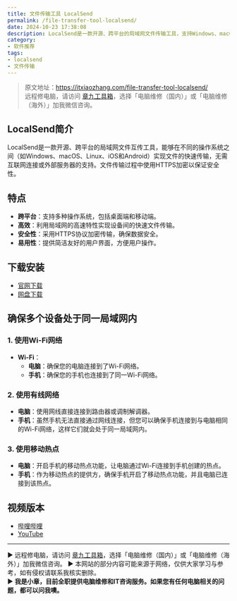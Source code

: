 ```yaml
---
title: 文件传输工具 LocalSend
permalink: /file-transfer-tool-localsend/
date: 2024-10-23 17:38:08
description: LocalSend是一款开源、跨平台的局域网文件传输工具，支持Windows、macOS、Linux、iOS和Android系统之间的文件和文本共享。
category:
- 软件推荐
tags:
- localsend
- 文件传输
---
```


> 原文地址：<https://itxiaozhang.com/file-transfer-tool-localsend/>  
> 远程修电脑，请访问 [章九工具箱](https://zhang9.com/)，选择「电脑维修（国内）」或「电脑维修（海外）」加我微信咨询。 

## LocalSend简介

LocalSend是一款开源、跨平台的局域网文件互传工具，能够在不同的操作系统之间（如Windows、macOS、Linux、iOS和Android）实现文件的快速传输，无需互联网连接或外部服务器的支持。文件传输过程中使用HTTPS加密以保证安全性。

## 特点

- **跨平台**：支持多种操作系统，包括桌面端和移动端。
- **高效**：利用局域网的高速特性实现设备间的快速文件传输。
- **安全性**：采用HTTPS协议加密传输，确保数据安全。
- **易用性**：提供简洁友好的用户界面，方便用户操作。

## 下载安装

- [官网下载](https://localsend.org/)
- [网盘下载](https://www.123684.com/s/dptuVv-6cEW3)

## 确保多个设备处于同一局域网内

### 1. 使用Wi-Fi网络

- **Wi-Fi**：
  - **电脑**：确保您的电脑连接到了Wi-Fi网络。
  - **手机**：确保您的手机也连接到了同一Wi-Fi网络。

### 2. 使用有线网络

- **电脑**：使用网线直接连接到路由器或调制解调器。
- **手机**：虽然手机无法直接通过网线连接，但您可以确保手机连接到与电脑相同的Wi-Fi网络，这样它们就会处于同一局域网内。

### 3. 使用移动热点

- **电脑**：开启手机的移动热点功能，让电脑通过Wi-Fi连接到手机创建的热点。
- **手机**：作为移动热点的提供方，确保手机开启了移动热点功能，并且电脑已连接到该热点。

## 视频版本

- [哔哩哔哩](https://www.bilibili.com/video/BV1B3yfY1E1V)
- [YouTube](https://youtu.be/y0a0ptk0uw0?si=VdRCOsgS01c67hJA)

---
▶ 远程修电脑，请访问 [章九工具箱](https://zhang9.com/)，选择「电脑维修（国内）」或「电脑维修（海外）」加我微信咨询。 
▶ 本网站的部分内容可能来源于网络，仅供大家学习与参考，如有侵权请联系我核实删除。  
▶ **我是小章，目前全职提供电脑维修和IT咨询服务。如果您有任何电脑相关的问题，都可以问我噢。**  
